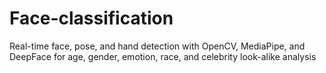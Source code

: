 # Face-classification
Real-time face, pose, and hand detection with OpenCV, MediaPipe, and DeepFace for age, gender, emotion, race, and celebrity look-alike analysis
